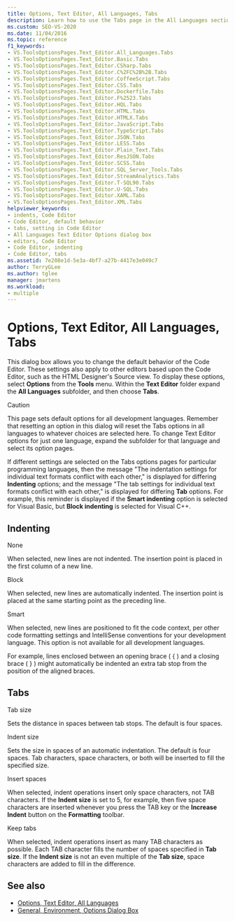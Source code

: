 ```yaml
---
title: Options, Text Editor, All Languages, Tabs
description: Learn how to use the Tabs page in the All Languages section to change the default behavior of the code editor tabs within Visual Studio.
ms.custom: SEO-VS-2020
ms.date: 11/04/2016
ms.topic: reference
f1_keywords:
- VS.ToolsOptionsPages.Text_Editor.All_Languages.Tabs
- VS.ToolsOptionsPages.Text_Editor.Basic.Tabs
- VS.ToolsOptionsPages.Text_Editor.CSharp.Tabs
- VS.ToolsOptionsPages.Text_Editor.C%2FC%2B%2B.Tabs
- VS.ToolsOptionsPages.Text_Editor.CoffeeScript.Tabs
- VS.ToolsOptionsPages.Text_Editor.CSS.Tabs
- VS.ToolsOptionsPages.Text_Editor.Dockerfile.Tabs
- VS.ToolsOptionsPages.Text_Editor.F%2523.Tabs
- VS.ToolsOptionsPages.Text_Editor.HQL.Tabs
- VS.ToolsOptionsPages.Text_Editor.HTML.Tabs
- VS.ToolsOptionsPages.Text_Editor.HTMLX.Tabs
- VS.ToolsOptionsPages.Text_Editor.JavaScript.Tabs
- VS.ToolsOptionsPages.Text_Editor.TypeScript.Tabs
- VS.ToolsOptionsPages.Text_Editor.JSON.Tabs
- VS.ToolsOptionsPages.Text_Editor.LESS.Tabs
- VS.ToolsOptionsPages.Text_Editor.Plain_Text.Tabs
- VS.ToolsOptionsPages.Text_Editor.ResJSON.Tabs
- VS.ToolsOptionsPages.Text_Editor.SCSS.Tabs
- VS.ToolsOptionsPages.Text_Editor.SQL_Server_Tools.Tabs
- VS.ToolsOptionsPages.Text_Editor.StreamAnalytics.Tabs
- VS.ToolsOptionsPages.Text_Editor.T-SQL90.Tabs
- VS.ToolsOptionsPages.Text_Editor.U-SQL.Tabs
- VS.ToolsOptionsPages.Text_Editor.XAML.Tabs
- VS.ToolsOptionsPages.Text_Editor.XML.Tabs
helpviewer_keywords:
- indents, Code Editor
- Code Editor, default behavior
- tabs, setting in Code Editor
- All Languages Text Editor Options dialog box
- editors, Code Editor
- Code Editor, indenting
- Code Editor, tabs
ms.assetid: 7e208e1d-5e3a-4bf7-a27b-4417e3e049c7
author: TerryGLee
ms.author: tglee
manager: jmartens
ms.workload:
- multiple
---
```

# Options, Text Editor, All Languages, Tabs

This dialog box allows you to change the default behavior of the Code Editor. These settings also apply to other editors based upon the Code Editor, such as the HTML Designer's Source view. To display these options, select **Options** from the **Tools** menu. Within the **Text Editor** folder expand the **All Languages** subfolder, and then choose **Tabs**.

> [!CAUTION]
> This page sets default options for all development languages. Remember that resetting an option in this dialog will reset the Tabs options in all languages to whatever choices are selected here. To change Text Editor options for just one language, expand the subfolder for that language and select its option pages.

If different settings are selected on the Tabs options pages for particular programming languages, then the message "The indentation settings for individual text formats conflict with each other," is displayed for differing **Indenting** options; and the message "The tab settings for individual text formats conflict with each other," is displayed for differing **Tab** options. For example, this reminder is displayed if the **Smart indenting** option is selected for Visual Basic, but **Block indenting** is selected for Visual C++.

## Indenting

None

When selected, new lines are not indented. The insertion point is placed in the first column of a new line.

Block

When selected, new lines are automatically indented. The insertion point is placed at the same starting point as the preceding line.

Smart

When selected, new lines are positioned to fit the code context, per other code formatting settings and IntelliSense conventions for your development language. This option is not available for all development languages.

For example, lines enclosed between an opening brace ( { ) and a closing brace ( } ) might automatically be indented an extra tab stop from the position of the aligned braces.

## Tabs

Tab size

Sets the distance in spaces between tab stops. The default is four spaces.

Indent size

Sets the size in spaces of an automatic indentation. The default is four spaces. Tab characters, space characters, or both will be inserted to fill the specified size.

Insert spaces

When selected, indent operations insert only space characters, not TAB characters. If the **Indent size** is set to 5, for example, then five space characters are inserted whenever you press the TAB key or the **Increase Indent** button on the **Formatting** toolbar.

Keep tabs

When selected, indent operations insert as many TAB characters as possible. Each TAB character fills the number of spaces specified in **Tab size**. If the **Indent size** is not an even multiple of the **Tab size**, space characters are added to fill in the difference.

## See also

- [Options, Text Editor, All Languages](../../ide/reference/options-text-editor-all-languages.md)
- [General, Environment, Options Dialog Box](../../ide/reference/general-environment-options-dialog-box.md)
